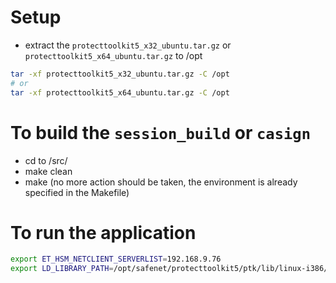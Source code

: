 # Setup
- extract the `protecttoolkit5_x32_ubuntu.tar.gz` or `protecttoolkit5_x64_ubuntu.tar.gz` to /opt
```bash
tar -xf protecttoolkit5_x32_ubuntu.tar.gz -C /opt
# or
tar -xf protecttoolkit5_x64_ubuntu.tar.gz -C /opt
```

# To build the `session_build` or `casign`
- cd to <package-folder>/src/
- make clean
- make
(no more action should be taken, the environment is already specified in the Makefile)

# To run the application
```bash
export ET_HSM_NETCLIENT_SERVERLIST=192.168.9.76
export LD_LIBRARY_PATH=/opt/safenet/protecttoolkit5/ptk/lib/linux-i386/
```
